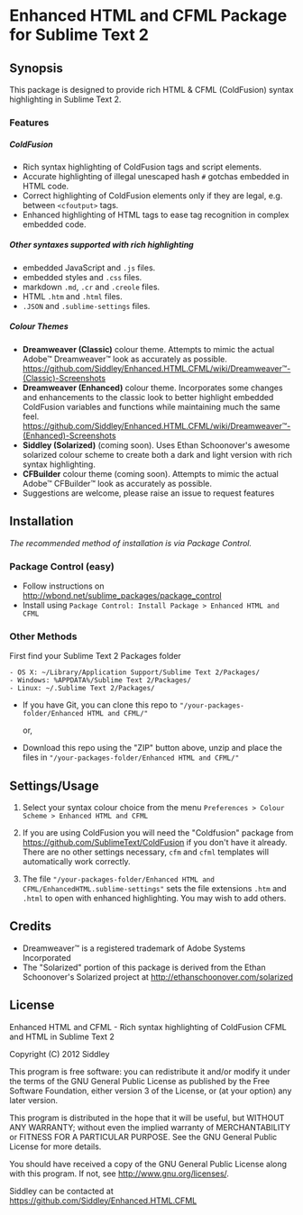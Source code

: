 # Enhanced HTML and CFML Package for Sublime Text 2

## Synopsis

This package is designed to provide rich HTML & CFML (ColdFusion) syntax highlighting in Sublime Text 2.

### Features

##### ColdFusion

  * Rich syntax highlighting of ColdFusion tags and script elements.
  * Accurate highlighting of illegal unescaped hash `#` gotchas embedded in HTML code.
  * Correct highlighting of ColdFusion elements only if they are legal, e.g. between `<cfoutput>` tags.
  * Enhanced highlighting of HTML tags to ease tag recognition in complex embedded code.

##### Other syntaxes supported with rich highlighting

  * embedded JavaScript and `.js` files.
  * embedded styles and `.css` files.
  * markdown `.md`, `.cr` and `.creole` files.
  * HTML `.htm` and `.html` files.
  * `.JSON` and `.sublime-settings` files.

##### Colour Themes

  * **Dreamweaver (Classic)** colour theme. Attempts to mimic the actual Adobe™ Dreamweaver™ look as accurately as possible. https://github.com/Siddley/Enhanced.HTML.CFML/wiki/Dreamweaver™-(Classic)-Screenshots
  * **Dreamweaver (Enhanced)** colour theme. Incorporates some changes and enhancements to the classic look to better highlight embedded ColdFusion variables and functions while maintaining much the same feel. https://github.com/Siddley/Enhanced.HTML.CFML/wiki/Dreamweaver™-(Enhanced)-Screenshots
  * **Siddley (Solarized)** (coming soon). Uses Ethan Schoonover's awesome solarized colour scheme to create both a dark and light version with rich syntax highlighting.
  * **CFBuilder** colour theme (coming soon). Attempts to mimic the actual Adobe™ CFBuilder™ look as accurately as possible.
  * Suggestions are welcome, please raise an issue to request features

## Installation

_The recommended method of installation is via Package Control._

### Package Control (easy)

- Follow instructions on <http://wbond.net/sublime_packages/package_control>
- Install using `Package Control: Install Package > Enhanced HTML and CFML`

### Other Methods

 First find your Sublime Text 2 Packages folder

    - OS X: ~/Library/Application Support/Sublime Text 2/Packages/
    - Windows: %APPDATA%/Sublime Text 2/Packages/
    - Linux: ~/.Sublime Text 2/Packages/

- If you have Git, you can clone this repo to `"/your-packages-folder/Enhanced HTML and CFML/"`

    or,

- Download this repo using the "ZIP" button above, unzip and place the files in `"/your-packages-folder/Enhanced HTML and CFML/"`


## Settings/Usage

1. Select your syntax colour choice from the menu `Preferences > Colour Scheme > Enhanced HTML and CFML`

2. If you are using ColdFusion you will need the "Coldfusion" package from <https://github.com/SublimeText/ColdFusion> if you don't have it already. There are no other settings necessary, `cfm` and `cfml` templates will automatically work correctly.

3. The file `"/your-packages-folder/Enhanced HTML and CFML/EnhancedHTML.sublime-settings"` sets the file extensions `.htm` and `.html` to open with enhanced highlighting. You may wish to add others.

## Credits
 * Dreamweaver™ is a registered trademark of Adobe Systems Incorporated
 * The "Solarized" portion of this package is derived from the Ethan Schoonover's Solarized project at <http://ethanschoonover.com/solarized>

## License

Enhanced HTML and CFML - Rich syntax highlighting of ColdFusion CFML and HTML in Sublime Text 2

Copyright (C) 2012 Siddley

This program is free software: you can redistribute it and/or modify it under the terms of the GNU General Public License as published by the Free Software Foundation, either version 3 of the License, or (at your option) any later version.

This program is distributed in the hope that it will be useful, but WITHOUT ANY WARRANTY; without even the implied warranty of MERCHANTABILITY or FITNESS FOR A PARTICULAR PURPOSE.  See the GNU General Public License for more details.

You should have received a copy of the GNU General Public License along with this program.  If not, see <http://www.gnu.org/licenses/>.

Siddley can be contacted at <https://github.com/Siddley/Enhanced.HTML.CFML>
